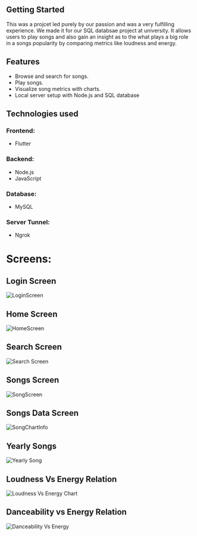 ## Getting Started

This was a projcet led purely by our passion and was a very fulfilling experience. We made it for our SQL databsae project at university. It allows users to play songs and also gain an insight as to the what plays a big role in a songs popularity by comparing metrics like loudness and energy.

## Features
- Browse and search for songs.
- Play songs.
- Visualize song metrics with charts.
- Local server setup with Node.js and SQL database

## Technologies used

### Frontend:
- Flutter

### Backend:
- Node.js
- JavaScript

### Database:
- MySQL

###  Server Tunnel:
- Ngrok

# Screens:

## Login Screen
![LoginScreen](https://github.com/hba777/ScuffedSpotify/assets/117719500/58bb25a3-ae32-4569-b43b-121ca8c33027)

## Home Screen
![HomeScreen](https://github.com/hba777/ScuffedSpotify/assets/117719500/5037d225-41ab-44be-a4ae-0f0a101b43e3)

## Search Screen
![Search Screen](https://github.com/hba777/ScuffedSpotify/assets/117719500/e1aaa127-ab2b-47ea-bf53-aec7219de9cb)

## Songs Screen
![SongScreen](https://github.com/hba777/ScuffedSpotify/assets/117719500/7c74f909-43f7-4cc1-ad09-89a6bc836b46)

## Songs Data Screen
![SongChartInfo](https://github.com/hba777/ScuffedSpotify/assets/117719500/c1bd6695-5354-4ae1-a94f-0f539779ab1e)

## Yearly Songs
![Yearly Song](https://github.com/hba777/ScuffedSpotify/assets/117719500/072b7be7-40dd-4c08-835f-a6ae3126520f)

## Loudness Vs Energy Relation
![Loudness Vs Energy Chart](https://github.com/hba777/ScuffedSpotify/assets/117719500/3461fb84-5b96-4252-a9f0-a9ad8a9d8ee4)

## Danceability vs Energy Relation
![Danceability Vs Energy](https://github.com/hba777/ScuffedSpotify/assets/117719500/7c564f30-027c-4584-9d41-24c23bd552cf)



